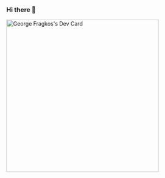 ### Hi there 👋

<a href="https://app.daily.dev/GeorgeFragkos"><img src="https://api.daily.dev/devcards/432f5659a29f406b8568a740fa9b9c22.png?r=toq" width="400" alt="George Fragkos's Dev Card"/></a>



<!--
**GeorgeFragkos/GeorgeFragkos** is a ✨ _special_ ✨ repository because its `README.md` (this file) appears on your GitHub profile.

Here are some ideas to get you started:

- 🔭 I’m currently working on ...
- 🌱 I’m currently learning ...
- 👯 I’m looking to collaborate on ...
- 🤔 I’m looking for help with ...
- 💬 Ask me about ...
- 📫 How to reach me: ...
- 😄 Pronouns: ...
- ⚡ Fun fact: ...
-->
